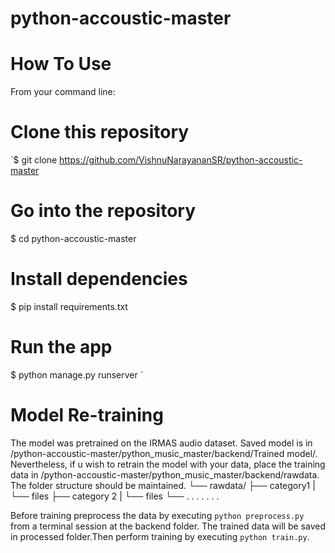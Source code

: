 # python-accoustic-master

# How To Use
From your command line:

# Clone this repository
`$ git clone https://github.com/VishnuNarayananSR/python-accoustic-master

# Go into the repository
$ cd python-accoustic-master

# Install dependencies
$ pip install requirements.txt

# Run the app
$ python manage.py runserver
`
# Model Re-training
The model was pretrained on the IRMAS audio dataset. Saved model is in /python-accoustic-master/python_music_master/backend/Trained model/.
Nevertheless, if u wish to retrain the model with your data, place the training data in /python-accoustic-master/python_music_master/backend/rawdata. The folder structure should be maintained.
└── rawdata/
    ├── category1
    |     └── files
    ├── category 2
    |      └── files
    └── . . . . . . .
    
Before training preprocess the data by executing `python preprocess.py` from a terminal session at the backend folder. The trained data will be saved in processed folder.Then perform training by executing `python train.py`.
